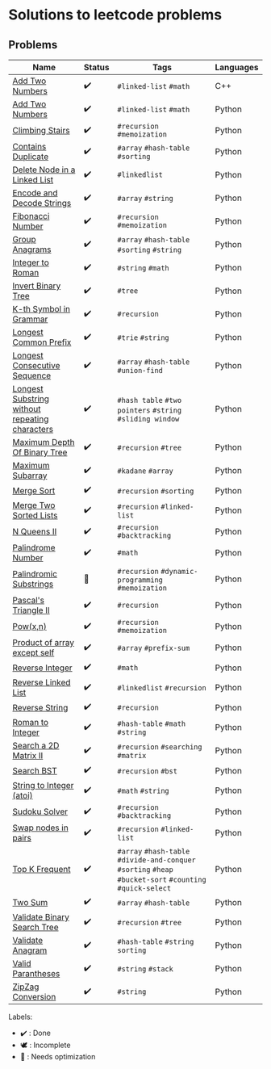 # Solutions to leetcode problems

## Problems

| Name                                                                                    | Status             | Tags                                                                                                       | Languages |
|-----------------------------------------------------------------------------------------|--------------------|------------------------------------------------------------------------------------------------------------|-----------|
| [Add Two Numbers](AddTwoNumbers.cpp)                                                    | :heavy_check_mark: | `#linked-list` `#math`                                                                                     | C++       |
| [Add Two Numbers](AddTwoNumbers.py)                                                     | :heavy_check_mark: | `#linked-list` `#math`                                                                                     | Python    |
| [Climbing Stairs](ClimbingStairs.py)                                                    | :heavy_check_mark: | `#recursion` `#memoization`                                                                                | Python    |
| [Contains Duplicate](ContainsDuplicate.py)                                              | :heavy_check_mark: | `#array` `#hash-table` `#sorting`                                                                          | Python    |
| [Delete Node in a Linked List](DeleteNodeInLinkedList.py)                               | :heavy_check_mark: | `#linkedlist`                                                                                              | Python    |
| [Encode and Decode Strings](EncodeAndDecodeStrings.py)                                  | :heavy_check_mark: | `#array` `#string`                                                                                         | Python    |
| [Fibonacci Number](FibonacciNumber.py)                                                  | :heavy_check_mark: | `#recursion` `#memoization`                                                                                | Python    |
| [Group Anagrams](GroupAnagrams.py)                                                      | :heavy_check_mark: | `#array` `#hash-table` `#sorting` `#string`                                                                | Python    |
| [Integer to Roman](IntegerToRoman.py)                                                   | :heavy_check_mark: | `#string` `#math`                                                                                          | Python    |
| [Invert Binary Tree](InvertBinaryTree.py)                                               | :heavy_check_mark: | `#tree`                                                                                                    | Python    |
| [K-th Symbol in Grammar](KthSymbolInGrammar.py)                                         | :heavy_check_mark: | `#recursion`                                                                                               | Python    |
| [Longest Common Prefix](LongestCommonPrefix.py)                                         | :heavy_check_mark: | `#trie` `#string`                                                                                          | Python    |
| [Longest Consecutive Sequence](LongestConsecutiveSequence.py)                           | :heavy_check_mark: | `#array` `#hash-table` `#union-find`                                                                       | Python    |
| [Longest Substring without repeating characters](LongestSubstrWithoutRepeatingChars.py) | :heavy_check_mark: | `#hash table` `#two pointers` `#string` `#sliding window`                                                  | Python    |
| [Maximum Depth Of Binary Tree](MaximumDepthOfBinaryTree.py)                             | :heavy_check_mark: | `#recursion` `#tree`                                                                                       | Python    |
| [Maximum Subarray](MaximumSubarray.py)                                                  | :heavy_check_mark: | `#kadane` `#array`                                                                                         | Python    |
| [Merge Sort](MergeSort.py)                                                              | :heavy_check_mark: | `#recursion` `#sorting`                                                                                    | Python    |
| [Merge Two Sorted Lists](MergeTwoSortedLists.py)                                        | :heavy_check_mark: | `#recursion` `#linked-list`                                                                                | Python    |
| [N Queens II](NQueens2.py)                                                              | :heavy_check_mark: | `#recursion` `#backtracking`                                                                               | Python    |
| [Palindrome Number](PalindromeNumber.py)                                                | :heavy_check_mark: | `#math`                                                                                                    | Python    |
| [Palindromic Substrings](PalindromicSubstrings.py)                                      | :rocket:           | `#recursion` `#dynamic-programming` `#memoization`                                                         | Python    |
| [Pascal's Triangle II](PascalsTriangle2.py)                                             | :heavy_check_mark: | `#recursion`                                                                                               | Python    |
| [Pow(x,n)](Pow(x,n).py)                                                                 | :heavy_check_mark: | `#recursion` `#memoization`                                                                                | Python    |
| [Product of array except self](ProductOfArrayExceptSelf.py)                             | :heavy_check_mark: | `#array` `#prefix-sum`                                                                                     | Python    |
| [Reverse Integer](ReverseInteger.py)                                                    | :heavy_check_mark: | `#math`                                                                                                    | Python    |
| [Reverse Linked List](ReverseLinkedList.py)                                             | :heavy_check_mark: | `#linkedlist` `#recursion`                                                                                 | Python    |
| [Reverse String](ReverseString.py)                                                      | :heavy_check_mark: | `#recursion`                                                                                               | Python    |
| [Roman to Integer](RomanToInteger.py)                                                   | :heavy_check_mark: | `#hash-table` `#math` `#string`                                                                            | Python    |
| [Search a 2D Matrix II](Search2DMatrix2.py)                                             | :heavy_check_mark: | `#recursion` `#searching` `#matrix`                                                                        | Python    |
| [Search BST](SearchBST.py)                                                              | :heavy_check_mark: | `#recursion` `#bst`                                                                                        | Python    |
| [String to Integer (atoi)](StringToInteger.py)                                          | :heavy_check_mark: | `#math` `#string`                                                                                          | Python    |
| [Sudoku Solver](SudokuSolver.py)                                                        | :heavy_check_mark: | `#recursion` `#backtracking`                                                                               | Python    |
| [Swap nodes in pairs](SwapNodesInPairs.py)                                              | :heavy_check_mark: | `#recursion` `#linked-list`                                                                                | Python    |
| [Top K Frequent](TopKFrequent.py)                                                       | :heavy_check_mark: | `#array` `#hash-table` `#divide-and-conquer` `#sorting` `#heap` `#bucket-sort` `#counting` `#quick-select` | Python    |
| [Two Sum](TwoSum.py)                                                                    | :heavy_check_mark: | `#array` `#hash-table`                                                                                     | Python    |
| [Validate Binary Search Tree](ValidateBinarySearchTree.py)                              | :heavy_check_mark: | `#recursion` `#tree`                                                                                       | Python    |
| [Validate Anagram](ValidateAnagram.py)                                                  | :heavy_check_mark: | `#hash-table` `#string` `sorting`                                                                          | Python    |
| [Valid Parantheses](ValidParantheses.py)                                                | :heavy_check_mark: | `#string` `#stack`                                                                                         | Python    |
| [ZipZag Conversion](ZigZagConversion.py)                                                | :heavy_check_mark: | `#string`                                                                                                  | Python    |

Labels:

* :heavy_check_mark: : Done
* :dove: : Incomplete
* :rocket: : Needs optimization
